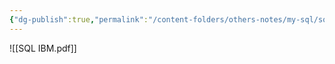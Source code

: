 ```yaml
---
{"dg-publish":true,"permalink":"/content-folders/others-notes/my-sql/sql-ibm/","title":"SQL IBM.pdf"}
---
```



![[SQL IBM.pdf]]
